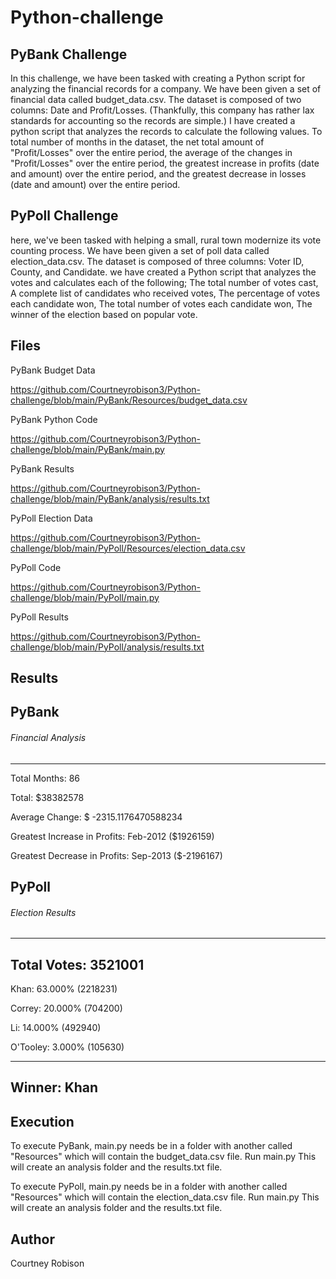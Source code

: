 # Python-challenge

## PyBank Challenge
In this challenge, we have been tasked with creating a Python script for analyzing the financial records for a company. 
We have been given a set of financial data called budget_data.csv. The dataset is composed of two columns: Date and Profit/Losses. 
(Thankfully, this company has rather lax standards for accounting so the records are simple.)
I have created a python script that analyzes the records to calculate the following values. To total number of months in the
dataset, the net total amount of "Profit/Losses" over the entire period, the average of the changes in "Profit/Losses" 
over the entire period, the greatest increase in profits (date and amount) over the entire period, and the greatest decrease in losses 
(date and amount) over the entire period.

## PyPoll Challenge
here, we've been tasked with helping a small, rural town modernize its vote counting process.
We have been given a set of poll data called election_data.csv. The dataset is composed of three columns: Voter ID, County, and Candidate. 
we have created a Python script that analyzes the votes and calculates each of the following; The total number of votes cast, A complete list 
of candidates who received votes, The percentage of votes each candidate won, The total number of votes each candidate won, The winner of the 
election based on popular vote.






## Files

PyBank Budget Data

https://github.com/Courtneyrobison3/Python-challenge/blob/main/PyBank/Resources/budget_data.csv


PyBank Python Code

https://github.com/Courtneyrobison3/Python-challenge/blob/main/PyBank/main.py


PyBank Results

https://github.com/Courtneyrobison3/Python-challenge/blob/main/PyBank/analysis/results.txt



PyPoll Election Data

https://github.com/Courtneyrobison3/Python-challenge/blob/main/PyPoll/Resources/election_data.csv


PyPoll Code

https://github.com/Courtneyrobison3/Python-challenge/blob/main/PyPoll/main.py

PyPoll Results

https://github.com/Courtneyrobison3/Python-challenge/blob/main/PyPoll/analysis/results.txt




## Results

## PyBank

###### Financial Analysis 
---------------------------- 
Total Months: 86

Total: $38382578 

Average  Change: $ -2315.1176470588234

Greatest Increase in Profits: Feb-2012 ($1926159)

Greatest Decrease in Profits: Sep-2013 ($-2196167)

## PyPoll

###### Election Results
-------------------------

Total Votes: 3521001
-------------------------

Khan: 63.000% (2218231)

Correy: 20.000% (704200)

Li: 14.000% (492940)

O'Tooley: 3.000% (105630)

-------------------------
Winner: Khan
-------------------------



## Execution

To execute PyBank, main.py needs be in a folder with another called "Resources" which will contain the budget_data.csv file. 
Run main.py  This will create an analysis folder and the results.txt file.

To execute PyPoll, main.py needs be in a folder with another called "Resources" which will contain the election_data.csv file. 
Run main.py  This will create an analysis folder and the results.txt file.



## Author
Courtney Robison